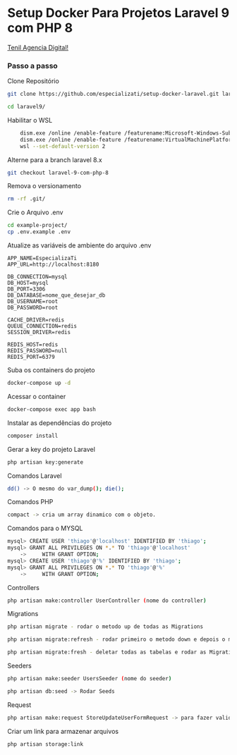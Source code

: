 



# Setup Docker Para Projetos Laravel 9 com PHP 8
[Tenil Agencia Digital!](https://tenil.com.br)

### Passo a passo
Clone Repositório
```sh
git clone https://github.com/especializati/setup-docker-laravel.git laravel9
```

```sh
cd laravel9/
```
Habilitar o WSL
```sh
    dism.exe /online /enable-feature /featurename:Microsoft-Windows-Subsystem-Linux /all /norestart
    dism.exe /online /enable-feature /featurename:VirtualMachinePlatform /all /norestart
    wsl --set-default-version 2
```

Alterne para a branch laravel 8.x
```sh
git checkout laravel-9-com-php-8
```


Remova o versionamento
```sh
rm -rf .git/
```


Crie o Arquivo .env
```sh
cd example-project/
cp .env.example .env
```


Atualize as variáveis de ambiente do arquivo .env
```dosini
APP_NAME=EspecializaTi
APP_URL=http://localhost:8180

DB_CONNECTION=mysql
DB_HOST=mysql
DB_PORT=3306
DB_DATABASE=nome_que_desejar_db
DB_USERNAME=root
DB_PASSWORD=root

CACHE_DRIVER=redis
QUEUE_CONNECTION=redis
SESSION_DRIVER=redis

REDIS_HOST=redis
REDIS_PASSWORD=null
REDIS_PORT=6379
```


Suba os containers do projeto
```sh
docker-compose up -d
```


Acessar o container
```sh
docker-compose exec app bash
```


Instalar as dependências do projeto
```sh
composer install
```


Gerar a key do projeto Laravel
```sh
php artisan key:generate
```

Comandos Laravel
```sh
dd() -> O mesmo do var_dump(); die();
```

Comandos PHP
```sh
compact -> cria um array dinamico com o objeto.
```

Comandos para o MYSQL
```sh
mysql> CREATE USER 'thiago'@'localhost' IDENTIFIED BY 'thiago';
mysql> GRANT ALL PRIVILEGES ON *.* TO 'thiago'@'localhost'
    ->     WITH GRANT OPTION;
mysql> CREATE USER 'thiago'@'%' IDENTIFIED BY 'thiago';
mysql> GRANT ALL PRIVILEGES ON *.* TO 'thiago'@'%'
    ->     WITH GRANT OPTION;
```

Controllers
```sh
php artisan make:controller UserController (nome do controller)
```

Migrations
```sh
php artisan migrate - rodar o metodo up de todas as Migrations

php artisan migrate:refresh - rodar primeiro o metodo down e depois o metodo up

php artisan migrate:fresh - deletar todas as tabelas e rodar as Migrations
```

Seeders
```sh
php artisan make:seeder UsersSeeder (nome do seeder)

php artisan db:seed -> Rodar Seeds
```

Request
```sh
php artisan make:request StoreUpdateUserFormRequest -> para fazer validações
```


Criar um link para armazenar arquivos
```sh
php artisan storage:link
```
